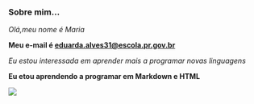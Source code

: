 ### Sobre mim...
_Olá,meu nome é Maria_

**Meu e-mail é eduarda.alves31@escola.pr.gov.br**

<i>Eu estou interessada em aprender mais a programar novas linguagens</i>

<B>Eu etou aprendendo a programar em Markdown e HTML</b>

![](https://img.shields.io/badge/Instagram-E4405F?style=for-the-badge&logo=instagram&logoColor=white)
  



